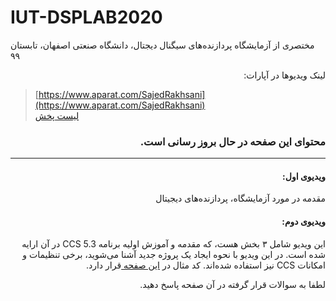 # IUT-DSPLAB2020
مختصری از آزمایشگاه پردازنده‌های سیگنال دیجتال، دانشگاه صنعتی اصفهان، تابستان ۹۹

<p dir=rtl>
لینک ویدیوها در آپارات:
</p>  

> [https://www.aparat.com/SajedRakhsani](https://www.aparat.com/SajedRakhsani)   
> [لیست پخش](https://www.aparat.com/v/aJZBX?playlist=506336) 

<h3 dir=rtl>
محتوای این صفحه در حال بروز رسانی است.
</h3>

--------------------------------
<h4 dir=rtl>
ویدیوی اول:
</h4>
<p dir=rtl>
مقدمه در مورد آزمایشگاه، پردازنده‌های دیجیتال 
</p>
<h4 dir=rtl>
ویدیوی دوم:
</h4>
<p dir=rtl>
این ویدیو شامل ۳ بخش هست، که مقدمه و آموزش اولیه برنامه 
  CCS 5.3
در آن ارایه شده است. در این ویدیو
با نحوه ایجاد  یک پروژه جدید آشنا می‌شوید، برخی تنظیمات و امکانات 
  CCS 
 نیز استفاده شده‌اند.
  کد مثال در
  <a href="https://github.com/Sajed68/IUT-DSPLAB2020/tree/master/video02"> این صفحه </a>
   قرار دارد.
</p>

<p dir=rtl>
لطفا به سوالات قرار گرفته در آن صفحه پاسخ دهید.
</p>
